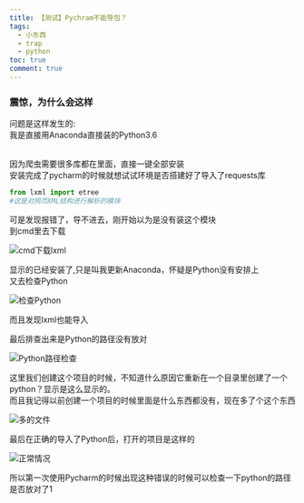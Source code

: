 ```yaml
---
title: 【测试】Pychram不能导包？
tags:
  - 小东西
  - trap
  - python
toc: true
comment: true
---
```

### 震惊，为什么会这样
问题是这样发生的:
</br>我是直接用Anaconda直接装的Python3.6
<!--more-->
</br>因为爬虫需要很多库都在里面，直接一键全部安装
</br>安装完成了pycharm的时候就想试试环境是否搭建好了导入了requests库

```python
from lxml import etree
#这是对网页XML结构进行解析的模块
```
可是发现报错了，导不进去，刚开始以为是没有装这个模块
</br>到cmd里去下载

![cmd下载lxml](http://ww1.sinaimg.cn/large/006BhB5Ogy1fvb7oej6xdj30xz0hrmxy.jpg)

显示的已经安装了,只是叫我更新Anaconda，怀疑是Python没有安排上
</br>又去检查Python

![检查Python](http://ww1.sinaimg.cn/large/006BhB5Ogy1fvb7ofe9mkj30xz0hrq3r.jpg)

而且发现lxml也能导入

最后排查出来是Python的路径没有放对

![Python路径检查](http://ww1.sinaimg.cn/large/006BhB5Ogy1fvb7oejp34j30zp0opabm.jpg)

这里我们创建这个项目的时候，不知道什么原因它重新在一个目录里创建了一个python？显示是这么显示的。
</br>而且我记得以前创建一个项目的时候里面是什么东西都没有，现在多了个这个东西

![多的文件](http://ww1.sinaimg.cn/large/006BhB5Ogy1fvb7oeibdvj30dc07ijrp.jpg)

最后在正确的导入了Python后，打开的项目是这样的

![正常情况](http://ww1.sinaimg.cn/large/006BhB5Ogy1fvb7oel0y1j31hc0sm0up.jpg)

所以第一次使用Pycharm的时候出现这种错误的时候可以检查一下python的路径是否放对了1